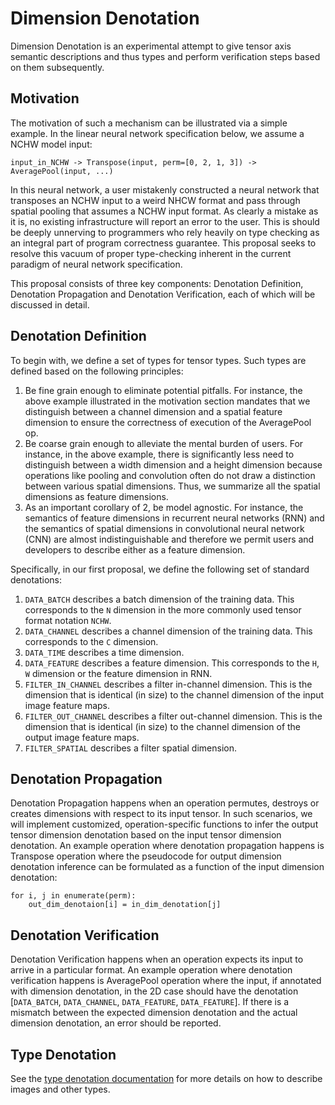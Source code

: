 <!--
Copyright (c) ONNX Project Contributors

SPDX-License-Identifier: Apache-2.0
-->

# Dimension Denotation

Dimension Denotation is an experimental attempt to give tensor axis semantic descriptions and thus types and perform verification steps based on them subsequently.

## Motivation

The motivation of such a mechanism can be illustrated via a simple example. In the linear neural network specification below, we assume a NCHW model input:

```
input_in_NCHW -> Transpose(input, perm=[0, 2, 1, 3]) -> AveragePool(input, ...)
```

In this neural network, a user mistakenly constructed a neural network that transposes an NCHW input to a weird NHCW format and pass through spatial pooling that assumes a NCHW input format. As clearly a mistake as it is, no existing infrastructure will report an error to the user. This is should be deeply unnerving to programmers who rely heavily on type checking as an integral part of program correctness guarantee. This proposal seeks to resolve this vacuum of proper type-checking inherent in the current paradigm of neural network specification.

This proposal consists of three key components: Denotation Definition, Denotation Propagation and Denotation Verification, each of which will be discussed in detail.

## Denotation Definition

To begin with, we define a set of types for tensor types. Such types are defined based on the following principles:

1. Be fine grain enough to eliminate potential pitfalls. For instance, the above example illustrated in the motivation section mandates that we distinguish between a channel dimension and a spatial feature dimension to ensure the correctness of execution of the AveragePool op.
2. Be coarse grain enough to alleviate the mental burden of users. For instance, in the above example, there is significantly less need to distinguish between a width dimension and a height dimension because operations like pooling and convolution often do not draw a distinction between various spatial dimensions. Thus, we summarize all the spatial dimensions as feature dimensions.
3. As an important corollary of 2, be model agnostic. For instance, the semantics of feature dimensions in recurrent neural networks (RNN) and the semantics of spatial dimensions in convolutional neural network (CNN) are almost indistinguishable and therefore we permit users and developers to describe either as a feature dimension.

Specifically, in our first proposal, we define the following set of standard denotations:

1. `DATA_BATCH` describes a batch dimension of the training data. This corresponds to the `N` dimension in the more commonly used tensor format notation `NCHW`.
2. `DATA_CHANNEL` describes a channel dimension of the training data. This corresponds to the `C` dimension.
3. `DATA_TIME` describes a time dimension.
4. `DATA_FEATURE` describes a feature dimension. This corresponds to the `H`, `W` dimension or the feature dimension in RNN.
5. `FILTER_IN_CHANNEL` describes a filter in-channel dimension. This is the dimension that is identical (in size) to the channel dimension of the input image feature maps.
6. `FILTER_OUT_CHANNEL` describes a filter out-channel dimension. This is the dimension that is identical (in size) to the channel dimension of the output image feature maps.
7. `FILTER_SPATIAL` describes a filter spatial dimension.

## Denotation Propagation

Denotation Propagation happens when an operation permutes, destroys or creates dimensions with respect to its input tensor. In such scenarios, we will implement customized, operation-specific functions to infer the output tensor dimension denotation based on the input tensor dimension denotation. An example operation where denotation propagation happens is Transpose operation where the pseudocode for output dimension denotation inference can be formulated as a function of the input dimension denotation:

```
for i, j in enumerate(perm):
    out_dim_denotaion[i] = in_dim_denotation[j]
```

## Denotation Verification

Denotation Verification happens when an operation expects its input to arrive in a particular format. An example operation where denotation verification happens is AveragePool operation where the input, if annotated with dimension denotation, in the 2D case should have the denotation [`DATA_BATCH`, `DATA_CHANNEL`, `DATA_FEATURE`, `DATA_FEATURE`]. If there is a mismatch between the expected dimension denotation and the actual dimension denotation, an error should be reported.

## Type Denotation

See the [type denotation documentation](TypeDenotation.md) for more details on how to describe images and other types.
